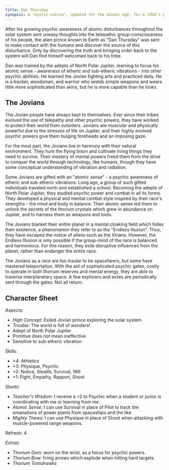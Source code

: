 ```yaml
---
title: Dan Thursday
synopsis: A "mystic native", updated for the atomic age, for a 1950's pulp scifi game.
---
```


After his growing psychic awareness of atomic disturbances throughout the solar system sent uneasy thoughts into the telepathic group-consciousness of his people, the alien prince known to Earth as "Dan Thursday" was sent to make contact with the humans and discover the source of this disturbance. Only by discovering the truth and bringing order back to the system will Dan find himself welcomed back to his tribe. 

Dan was trained by the adepts of North Polar Jupiter, learning to focus his atomic sense - awareness of etheric and sub-etheric vibrations - into other psychic abilities. He learned the Jovian fighting arts and practiced daily. He is a tracker, woodsman, and warrior who wields simple weapons and wears little more sophisticated than skins, but he is more capable than he looks. 

The Jovians
-----------

The Jovian people have always kept to themselves. Ever since their tribes evolved the use of telepathy and other psychic powers, they have worked to protect their world from outsiders. Jovians are muscular and physically powerful due to the stresses of life on Jupiter, and their highly evolved psychic powers give them bulging foreheads and an imposing gaze. 

For the most part, the Jovians live in harmony with their natural environment. They hunt the flying bison and cultivate living things they need to survive. Their mastery of mental powers freed them from the drive to conquer the world through technology, like humans, though they have some conceptual understanding of vibration and radiation. 

Some Jovians are gifted with an "atomic sense" - a psychic awareness of etheric and sub-etheric vibrations. Long ago, a group of such gifted individuals traveled north and established a school. Becoming the adepts of North Polar Jupiter, they studied psychic power and combat in all its forms. They developed a physical and mental combat style inspired by their race's strengths - the mind and body in balance. Their atomic sense led them to unlock the secrets of the thorium crystals which grew in abundance on Jupiter, and to harness them as weapons and tools. 

The Jovians blanket their entire planet in a mental cloaking field which hides their existence, a phenomenon they refer to as the "Endless Illusion". Thus, they have escaped the notice of aliens such as the Xirians. However, the Endless Illusion is only possible if the group-mind of the race is balanced and harmonious. For this reason, they exile disruptive influences from the planet, rather than endanger the entire race. 

The Jovians as a race are too insular to be spacefarers, but some have mastered teleportation. With the aid of sophisticated psychic gates, costly to operate in both thorium reserves and mental energy, they are able to traverse interplanetary space. A few explorers and exiles are periodically sent through the gates. Not all return. 

Character Sheet
---------------

*Aspects:*

* *High Concept:* Exiled Jovian prince exploring the solar system 
* *Trouble:* The world is full of wonders! 
* Adept of North Polar Jupiter 
* Primitive does not mean ineffective 
* Sensitive to sub-etheric vibration 
 
Skills:

* +4: Athletics 
* +3: Physique, Psychic 
* +2: Notice, Stealth, Survival, Will 
* +1: Fight, Empathy, Rapport, Shoot 
 
*Stunts:*

* *Teacher's Wisdom:* I receive a +2 to Psychic when a student or junior is coordinating with me or learning from me.﻿ 
* *Atomic Sense:* I can use Survival in place of Pilot to track the emanations of power plants from spaceships and the like. 
* *Mighty Thews:* I can use Physique in place of Shoot when attacking with muscle-powered range weapons. 
 
Refresh: 4 
 
*Extras:*

* *Thorium Gem:* worn on the wrist, as a focus for psychic powers.
* *Thorium Bow:* firing arrows which explode when hitting hard targets.
* *Thorium Tomahawks*
